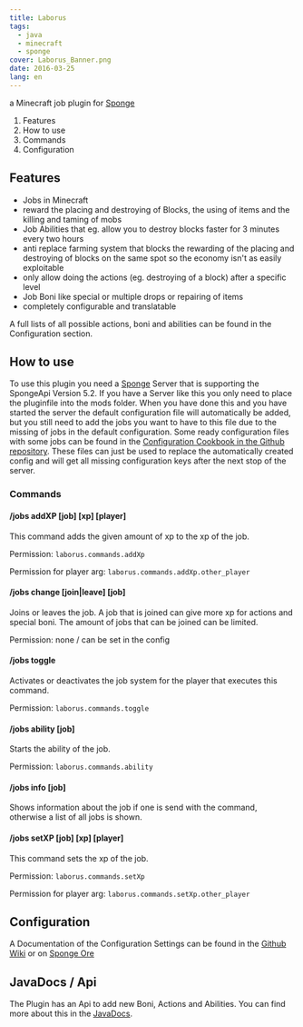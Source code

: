 ```yaml
---
title: Laborus
tags:
  - java
  - minecraft
  - sponge
cover: Laborus_Banner.png
date: 2016-03-25
lang: en
---
```



a Minecraft job plugin for [Sponge](https://Spongepowered.org)

1. Features
2. How to use
  1. Commands
3. Configuration

## Features

* Jobs in Minecraft
* reward the placing and destroying of Blocks, the using of items and the killing and taming of mobs
* Job Abilities that eg. allow you to destroy blocks faster for 3 minutes every two hours
* anti replace farming system that blocks the rewarding of the placing and destroying of blocks on the same spot so the economy isn't as easily exploitable
* only allow doing the actions (eg. destroying of a block) after a specific level
* Job Boni like special or multiple drops or repairing of items
* completely configurable and translatable

A full lists of all possible actions, boni and abilities can be found in the Configuration section.

## How to use
To use this plugin you need a [Sponge](https://spongepowered.org) Server that is supporting the SpongeApi Version 5.2.
If you have a Server like this you only need to place the pluginfile into the mods folder.
When you have done this and you have started the server the default configuration file will automatically be added, but you still need to add the jobs you want to have to this file due to the missing of jobs in the default configuration.
Some ready configuration files with some jobs can be found in the [Configuration Cookbook in the Github repository](https://github.com/Lergin/Laborus/tree/master/ConfigurationCookbook). These files can just be used to replace the automatically created config and will get all missing configuration keys after the next stop of the server.

### Commands

#### /jobs addXP [job] [xp] [player]

This command adds the given amount of xp to the xp of the job.

Permission: `laborus.commands.addXp`

Permission for player arg: `laborus.commands.addXp.other_player`

#### /jobs change [join|leave] [job]

Joins or leaves the job. A job that is joined can give more xp for actions and special boni. The amount of jobs that can be joined can be limited.

Permission: none / can be set in the config

#### /jobs toggle

Activates or deactivates the job system for the player that executes this command.

Permission: `laborus.commands.toggle`

#### /jobs ability [job]

Starts the ability of the job.

Permission: `laborus.commands.ability`

#### /jobs info [job]

Shows information about the job if one is send with the command, otherwise a list of all jobs is shown.


#### /jobs setXP [job] [xp] [player]

This command sets the xp of the job.

Permission: `laborus.commands.setXp`

Permission for player arg: `laborus.commands.setXp.other_player`


## Configuration

A Documentation of the Configuration Settings can be found in the [Github Wiki](https://github.com/Lergin/Laborus/wiki/Configuration) or on [Sponge Ore](https://ore.spongepowered.org/Lergin/Laborus/pages/Configuration)

## JavaDocs / Api

The Plugin has an Api to add new Boni, Actions and Abilities. You can find more about this in the [JavaDocs](https://lergin.github.io/Laborus/de/lergin/laborus/api/package-summary.html).